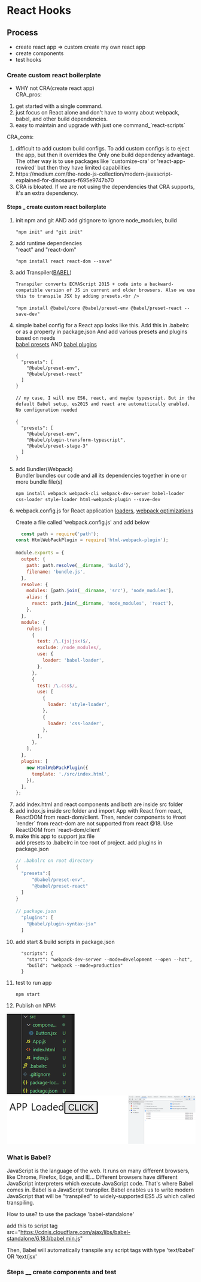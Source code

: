 # React Hooks

## Process
* create react app
=> custom create my own react app
* create components
* test hooks

### Create custom react boilerplate
* WHY not CRA(create react app)<br/>
CRA_pros: 
<ol>
  <li>get started with a single command.</li>
  <li>just focus on React alone and don't have to worry about webpack, babel, and other build dependencies. </li>
  <li>easy to maintain and upgrade with just one command_`react-scripts`</li>
</ol>
 CRA_cons:
<ol>
  <li>difficult to add custom build configs. To add custom configs is to eject the app, but then it overrides the Only one build dependency advantage. The other way is to use packages like 'customize-cra' or 'react-app-rewired' but then they have limited capabilities</li>
  <li>https://medium.com/the-node-js-collection/modern-javascript-explained-for-dinosaurs-f695e9747b70</li>
  <li>CRA is bloated. If we are not using the dependencies that CRA supports, it's an extra dependency.</li>
</ol>

#### Steps _ create custom react boilerplate
<ol>
  <li>
    init npm and git AND add gitignore to ignore node_modules, build

    "npm init" and "git init"
    
  </li>
  <li>
    add runtime dependencies<br/>
    "react" and "react-dom"
    
    "npm install react react-dom --save"
  
  </li>
  <li>
    add Transpiler(<a href="#babel">BABEL</a>)<br />
    
    Transpiler converts ECMAScript 2015 + code into a backward-compatible version of JS in current and older browsers. Also we use this to transpile JSX by adding presets.<br />
  
    "npm install @babel/core @babel/preset-env @babel/preset-react --save-dev"
  
  </li>

  <li>
    simple babel config for a React app looks like this. Add this in .babelrc or as a property in package.json And add various presets and plugins based on needs<br />
    <a href="https://babeljs.io/docs/en/presets">babel presets</a> AND
    <a href="https://babeljs.io/docs/en/plugins">babel plugins</a>

    {
      "presets": [
        "@babel/preset-env",
        "@babel/preset-react"
      ]
    }

    // my case, I will use ES6, react, and maybe typescript. But in the default Babel setup, es2015 and react are automattically enabled. No configuration needed

    {
      "presets": [
        "@babel/preset-env",
        "@babel/plugin-transform-typescript",
        "@babel/preset-stage-3"
      ]
    }
  </li>
  <li>add Bundler(Webpack)<br/>
    Bundler bundles our code and all its dependencies together in one or more bundle file(s)

    npm install webpack webpack-cli webpack-dev-server babel-loader css-loader style-loader html-webpack-plugin --save-dev 

  </li>
  <li>webpack.config.js for React application
  <a href="https://webpack.js.org/loaders/">loaders</a>,
  <a href="https://dev.to/nikhilkumaran/webpack-optimizations-production-ready-react-app-1jl3">webpack optimizations</a>

  Create a file called 'webpack.config.js' and add below
  
  ```javascript
    const path = require('path');
  const HtmlWebPackPlugin = require('html-webpack-plugin');

  module.exports = {
    output: {
      path: path.resolve(__dirname, 'build'),
      filename: 'bundle.js',
    },
    resolve: {
      modules: [path.join(__dirname, 'src'), 'node_modules'],
      alias: {
        react: path.join(__dirname, 'node_modules', 'react'),
      },
    },
    module: {
      rules: [
        {
          test: /\.(js|jsx)$/,
          exclude: /node_modules/,
          use: {
            loader: 'babel-loader',
          },
        },
        {
          test: /\.css$/,
          use: [
            {
              loader: 'style-loader',
            },
            {
              loader: 'css-loader',
            },
          ],
        },
      ],
    },
    plugins: [
      new HtmlWebPackPlugin({
        template: './src/index.html',
      }),
    ],
  };
  ```
  </li>
  <li>
    add index.html and react components and both are inside src folder
  </li>
  <li>
    add index.js inside src folder and import App with React from react, ReactDOM from react-dom/client. Then, render components to #root<br />
    `render` from react-dom are not supported from react @18. Use ReactDOM from `react-dom/client`
  </li>
  <li>
    make this app to support jsx file <br />
    add presets to .babelrc in toe root of project.
    add plugins in package.json

```javascript
// .babalrc on root directory
{
  "presets":[
      "@babel/preset-env",
      "@babel/preset-react"
  ]
}

// package.json
  "plugins": [
    "@babel/plugin-syntax-jsx"
  ]
```
  </li>
  <li>
    add start & build scripts in package.json
    
      "scripts": {
        "start": "webpack-dev-server --mode=development --open --hot",
        "build": "webpack --mode=production"
      }
    
  </li>
  <li>
    test to run app

    npm start
  </li>
  <li>Publish on NPM:<br />
    
  </li>
</ol>
<img src="./_docs/reactApp.png" attr="structure"/>
<img src="./_docs/main.png" attr="structure"/>
<p id="babel">
  <h3>What is Babel?</h3>

  JavaScript is the language of the web. It runs on many different browsers, like Chrome, Firefox, Edge, and IE... Different browsers have different JavaScript interpreters which execute JavaScript code.
  That's where Babel comes in. Babel is a JavaScript transpiler. Babel enables us to write modern JavaScript that will be "transpiled" to widely-supported ES5 JS which called transpiling.

  <p2>How to use?</p2>
  to use the package 'babel-standalone'

  add this to script tag  
  src="https://cdnjs.cloudflare.com/ajax/libs/babel-standalone/6.18.1/babel.min.js"

  Then, Babel will automatically transpile any script tags with type 'text/babel' OR 'text/jsx'
</p2>

### Steps __ create components and test
